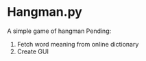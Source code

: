 # Hangman.py
A simple game of hangman
Pending:
1. Fetch word meaning from online dictionary
2. Create GUI
